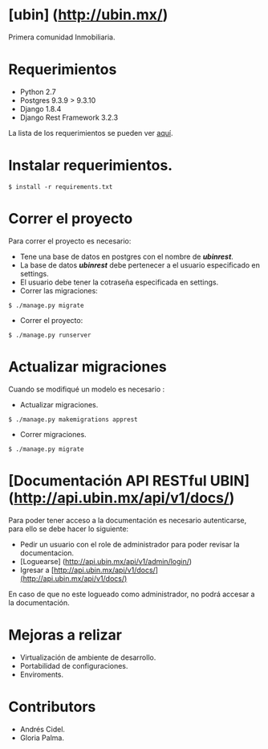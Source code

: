# [ubin] (http://ubin.mx/)
Primera comunidad Inmobiliaria.

# Requerimientos 

- Python 2.7 
- Postgres 9.3.9 > 9.3.10
- Django 1.8.4
- Django Rest Framework 3.2.3
 
La lista de los requerimientos se pueden ver [aquí](https://github.com/devMellow/ubin/blob/master/ubin_rest/requirements.txt).

# Instalar requerimientos.

```
$ install -r requirements.txt

```

# Correr el proyecto 

Para correr el proyecto es necesario:
- Tene una base de datos en postgres con el nombre de ***ubinrest***.
- La base de datos ***ubinrest*** debe pertenecer a el usuario especificado en settings.
- El usuario debe tener la cotraseña especificada en settings.
- Correr las migraciones:

```
$ ./manage.py migrate

```
- Correr el proyecto:

```
$ ./manage.py runserver

```

# Actualizar migraciones
Cuando se modifiqué un modelo es necesario :
- Actualizar migraciones.
```
$ ./manage.py makemigrations apprest

```
- Correr migraciones.

```
$ ./manage.py migrate

```
# [Documentación API RESTful UBIN] (http://api.ubin.mx/api/v1/docs/)
Para poder tener acceso a la documentación es necesario autenticarse, para ello se debe hacer lo siguiente:

- Pedir un usuario con el role de administrador para poder revisar la documentacion.
- [Loguearse] (http://api.ubin.mx/api/v1/admin/login/)
- Igresar a [http://api.ubin.mx/api/v1/docs/](http://api.ubin.mx/api/v1/docs/)

En caso de que no este logueado como administrador, no podrá accesar a la documentación.

# Mejoras a relizar
- Virtualización de ambiente de desarrollo.
- Portabilidad de configuraciones.
- Enviroments.

# Contributors
- Andrés Cidel.
- Gloria Palma.




